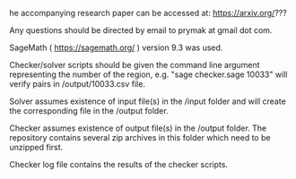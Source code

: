 he accompanying research paper can be accessed at:
https://arxiv.org/???

Any questions should be directed by email to prymak at gmail dot com.

SageMath ( https://sagemath.org/ ) version 9.3 was used.

Checker/solver scripts should be given the command line argument representing the number of the region, e.g. "sage checker.sage 10033" will verify pairs in /output/10033.csv file. 

Solver assumes existence of input file(s) in the /input folder and will create the corresponding file in the /output folder.

Checker assumes existence of output file(s) in the /output folder. The repository contains several zip archives in this folder which need to be unzipped first.

Checker log file contains the results of the checker scripts.